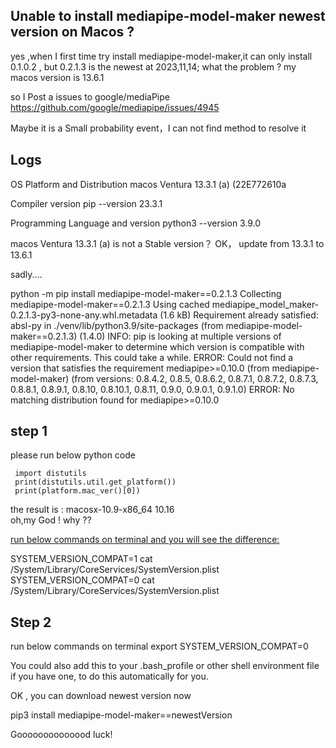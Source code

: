 ## Unable to install mediapipe-model-maker newest version on Macos ?

yes ,when I first time try install mediapipe-model-maker,it can only install 0.1.0.2 ,
but 0.2.1.3 is the newest at 2023,11,14; what the problem ? my macos version is 13.6.1 

so I Post a issues to google/mediaPipe https://github.com/google/mediapipe/issues/4945

Maybe it is a Small probability event，I can not find method to resolve it


## Logs

OS Platform and Distribution
macos Ventura 13.3.1 (a) (22E772610a

Compiler version
pip --version 23.3.1

Programming Language and version
python3 --version 3.9.0


macos Ventura 13.3.1 (a) is not a Stable version？ OK， update from 13.3.1 to 13.6.1

sadly.... 

python -m pip install mediapipe-model-maker==0.2.1.3
Collecting mediapipe-model-maker==0.2.1.3
Using cached mediapipe_model_maker-0.2.1.3-py3-none-any.whl.metadata (1.6 kB)
Requirement already satisfied: absl-py in ./venv/lib/python3.9/site-packages (from mediapipe-model-maker==0.2.1.3) (1.4.0)
INFO: pip is looking at multiple versions of mediapipe-model-maker to determine which version is compatible with other requirements. This could take a while.
ERROR: Could not find a version that satisfies the requirement mediapipe>=0.10.0 (from mediapipe-model-maker) (from versions: 0.8.4.2, 0.8.5, 0.8.6.2, 0.8.7.1, 0.8.7.2, 0.8.7.3, 0.8.8.1, 0.8.9.1, 0.8.10, 0.8.10.1, 0.8.11, 0.9.0, 0.9.0.1, 0.9.1.0)
ERROR: No matching distribution found for mediapipe>=0.10.0

## step 1

  please run below python code 
  ```
   import distutils
   print(distutils.util.get_platform())
   print(platform.mac_ver()[0])
  ```
   the result is :
      macosx-10.9-x86_64
      10.16  
   oh,my God ! why ??

[run below commands on terminal and you will see the difference:](https://eclecticlight.co/2020/08/13/macos-version-numbering-isnt-so-simple/)

SYSTEM_VERSION_COMPAT=1 cat /System/Library/CoreServices/SystemVersion.plist  
SYSTEM_VERSION_COMPAT=0 cat /System/Library/CoreServices/SystemVersion.plist  

   
## Step 2 
run below commands on terminal
export SYSTEM_VERSION_COMPAT=0

You could also add this to your .bash_profile or other shell environment file if you have one, to do this automatically for you.


OK , you can download newest version now 

pip3 install mediapipe-model-maker==newestVersion

Goooooooooooood  luck!

